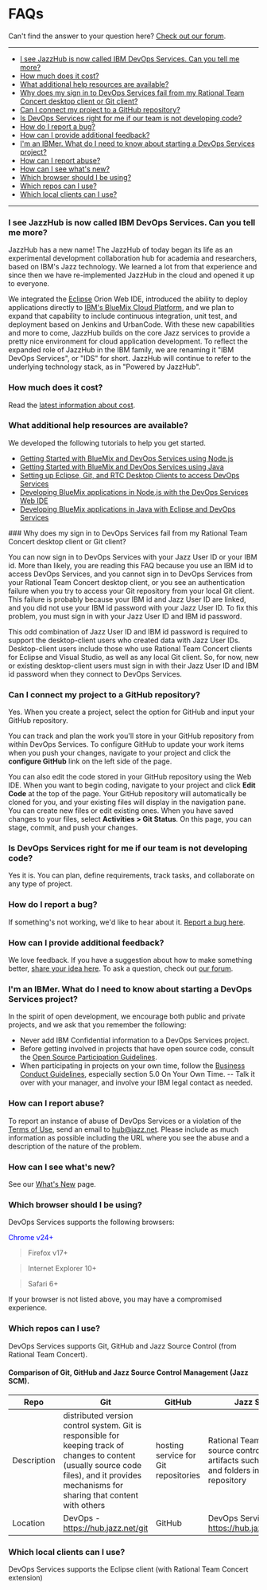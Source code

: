 # FAQs

Can't find the answer to your question here? [Check out our forum](https://www.ibmdw.net/answers?community=jazzhub).

____

-   [I see JazzHub is now called IBM DevOps Services. Can you tell me
    more?](#q1)
-   [How much does it cost?](#q2)
-   [What additional help resources are available?](#q17)
-   [Why does my sign in to DevOps Services fail from my Rational Team
    Concert desktop client or Git client?](#rtcgit)
-   [Can I connect my project to a GitHub repository?](#git)
-   [Is DevOps Services right for me if our team is not developing
    code?](#q5)
-   [How do I report a bug?](#q7)
-   [How can I provide additional feedback?](#q8)
-   [I'm an IBMer. What do I need to know about starting a DevOps
    Services project?](#ibmer)
-   [How can I report abuse?](#q18)
-   [How can I see what's new?](#q19)
-   [Which browser should I be using?](#q20)
-   [Which repos can  I use?](#q21)
-   [Which local clients can I use?](#q22)

____

<a name="q1"></a>
### I see JazzHub is now called IBM DevOps Services. Can you tell me more? 

JazzHub has a new name! The JazzHub of today began its life as an experimental development collaboration hub for academia and researchers, based on IBM's Jazz technology. We learned a lot from that experience and since then we have re-implemented JazzHub in the cloud and opened it up to everyone.

We integrated the [Eclipse](http://eclipse.org/ "Eclipse") Orion Web IDE, introduced the ability to deploy applications directly to [IBM's BlueMix Cloud Platform](https://ace.ng.bluemix.net/ "BlueMix"), and we
plan to expand that capability to include continuous integration, unit test, and deployment based on Jenkins and UrbanCode. With these new capabilities and more to come, JazzHub builds on the core Jazz services to provide a pretty nice environment for cloud application development. To reflect the expanded role of JazzHub in the IBM family, we are renaming it "IBM DevOps Services", or "IDS" for short. JazzHub will continue to refer to the underlying technology stack, as in "Powered by JazzHub".

<a name="q2"></a>
### How much does it cost?

Read the [latest information about cost](/learn/cost).

<a name="q17"></a>
### What additional help resources are available? 

We developed the following tutorials to help you get started.

- [Getting Started with BlueMix and DevOps Services using Node.js](/tutorials/jazzeditor)
- [Getting Started with BlueMix and DevOps Services using Java](/tutorials/jazzeditorjava)
- [Setting up Eclipse, Git, and RTC Desktop Clients to access DevOps Services](/tutorials/clients)
- [Developing BlueMix applications in Node.js with the DevOps Services Web IDE](/tutorials/jazzweb)
- [Developing BlueMix applications in Java with Eclipse and DevOps Services](/tutorials/jazzrtc)

<a name="rtcgit"></a>### Why does my sign in to DevOps Services fail from my Rational Team Concert desktop client or Git client? 

You can now sign in to DevOps Services with your Jazz User ID or your IBM id. More than likely, you are reading this FAQ because you use an IBM id to access DevOps Services, and you cannot sign in to DevOps Services from your Rational Team Concert desktop client, or you see an authentication failure when you try to access your Git repository from your local Git client. This failure is probably because your IBM id and Jazz User ID are linked, and you did not use your IBM id password with your Jazz User ID. To fix this problem, you must sign in with your Jazz User ID and IBM id password.

This odd combination of Jazz User ID and IBM id password is required to support the desktop-client users who created data with Jazz User IDs. Desktop-client users include those who use Rational Team Concert clients for Eclipse and Visual Studio, as well as any local Git client. So, for now, new or existing desktop-client users must sign in with their Jazz User ID and IBM id password when they connect to DevOps Services.

<a name="git"></a>
### Can I connect my project to a GitHub repository? 

Yes. When you create a project, select the option for GitHub and input your GitHub repository.

You can track and plan the work you'll store in your GitHub repository from within DevOps Services. To configure GitHub to update your work items when you push your changes, navigate to your project and click the **configure GitHub** link on the left side of the page.

You can also edit the code stored in your GitHub repository using the Web IDE. When you want to begin coding, navigate to your project and click **Edit Code** at the top of the page. Your GitHub repository will automatically be cloned for you, and your existing files will display in the navigation pane. You can create new files or edit existing ones. When you have saved changes to your files, select **Activities \> Git Status**. On this page, you can stage, commit, and push your changes.

<a name="q5"></a>
### Is DevOps Services right for me if our team is not developing code? 

Yes it is. You can plan, define requirements, track tasks, and collaborate on any type of project.

<a name="q7"></a>
### How do I report a bug? 

If something's not working, we'd like to hear about it. [Report a bug here](https://hub.jazz.net/ccm01/web/projects/srich%20%7C%20JazzHub#action=com.ibm.team.dashboard.viewDashboard).

<a name="q8"></a>
### How can I provide additional feedback?

We love feedback. If you have a suggestion about how to make something better, [share your idea here](https://hub.jazz.net/ccm01/web/projects/srich%20%7C%20JazzHub#action=com.ibm.team.dashboard.viewDashboard).
To ask a question, check out [our forum](https://www.ibmdw.net/answers?community=jazzhub).

<a name="ibmer"></a>
### I'm an IBMer. What do I need to know about starting a DevOps Services project? 

In the spirit of open development, we encourage both public and private
projects, and we ask that you remember the following:

- Never add IBM Confidential information to a DevOps Services project. 
- Before getting involved in projects that have open source code, consult the [Open Source Participation Guidelines](https://w3-connections.ibm.com/wikis/home?lang=en-us#!/wiki/W783ba5fa6c1a_40b3_945a_07d0eb0115bd).
- When participating in projects on your own time, follow the [Business Conduct Guidelines](http://w3-03.ibm.com/ibm/documents/corpdocweb.nsf/ContentDocsByTitle/Business+Conduct+Guidelines), especially section 5.0 On Your Own Time. -- Talk it over with your manager, and involve your IBM legal contact
  as needed.

<a name="q18"></a>
### How can I report abuse? 

To report an instance of abuse of DevOps Services or a violation of the
[Terms of Use](/terms), send an email to [hub@jazz.net](mailto:hub@jazz.net?subject=Reporting%20abuse%20of%20Jazzhub&body=Please%20include%20the%20following%20information:%0D%0A%0D%0A%20-%20Your%20email%20address:%0D%0A%20-%20The%20URL(s)%20where%20you%20observed%20abuse%20on%20Jazzhub:%0D%0A%20-%20Any%20other%20details%20you%20feel%20could%20help%20in%20our%20investigation%20of%20this%20issue:%0D%0A%0D%0AThank%20you%20for%20your%20report,%0D%0A%0D%0AThe%20JazzHub%20Team). Please include as much information as possible including the URL where you see the abuse and a description of the nature of the problem.

<a name="q19"></a>
### How can I see what's new?

See our [What's New](/whatsnew) page.

<a name="q20"></a>
### Which browser should I be using? 

DevOps Services supports the following browsers:

<span style="color:blue">Chrome v24+ </span>

> Firefox v17+

> Internet Explorer 10+

> Safari 6+

If your browser is not listed above, you may have a compromised experience.

<a name="q21"></a>
### Which repos can  I use? 

DevOps Services supports Git, GitHub and Jazz Source Control (from Rational Team Concert).

#### Comparison of Git, GitHub and Jazz Source Control Management (Jazz SCM).

| Repo | Git | GitHub | Jazz SCM |
|-----|-----|---------|--------|
| Description | distributed version control system. Git is responsible for keeping track of changes to content (usually source code files), and it provides mechanisms for sharing that content with others | hosting service for Git repositories | Rational Team Concert source control stores artifacts such as files and folders in the Jazz repository |
| Location | DevOps  - https://hub.jazz.net/git | GitHub | DevOps Services site https://hub.jazz.net/ccm |

<a name="q22"></a>
### Which local clients can I use? 

DevOps Services supports the Eclipse client (with Rational Team Concert extension) 